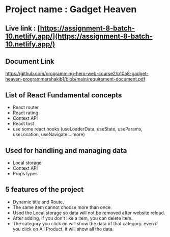 # Project name : Gadget Heaven

## Live link : [https://assignment-8-batch-10.netlify.app/](https://assignment-8-batch-10.netlify.app/)

## Document Link
   https://github.com/programming-hero-web-course2/b10a8-gadget-heaven-programmershakib1/blob/main/requirement-document.pdf

##  List of React Fundamental concepts
   - React router
   - React rating
   - Context API
   - React tost
   - use some react hooks (useLoaderData, useState, useParams, useLocation, useNavigate....more)

## Used for handling and managing data
   - Local storage
   - Context API
   - PropsTypes

## 5 features of the project

   - Dynamic title and Route.
   - The same item cannot choose more than once.
   - Used the Local storage so data will not be removed after website reload.
   - After adding, if you don't like a item, you can delete item.
   - The category you click on will show the data of that category. even if you click on All Product, it will show all the data.


   